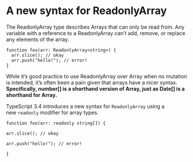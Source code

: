

# A new syntax for ReadonlyArray

The ReadonlyArray type describes Arrays that can only be read from. Any variable with a reference to a ReadonlyArray can’t add, remove, or replace any elements of the array.

```
function foo(arr: ReadonlyArray<string>) {
  arr.slice(); // okay
  arr.push("hello!"); // error!
}
```

While it’s good practice to use ReadonlyArray over Array when no mutation is intended, it’s often been a pain given that arrays have a nicer syntax. **Specifically, number[] is a shorthand version of Array<number>, just as Date[] is a shorthand for Array<Date>.**

TypeScript 3.4 introduces a new syntax for `ReadonlyArray` using a new `readonly` modifier for array types.

```
function foo(arr: readonly string[]) {

arr.slice(); // okay

arr.push("hello!"); // error!

}
```




